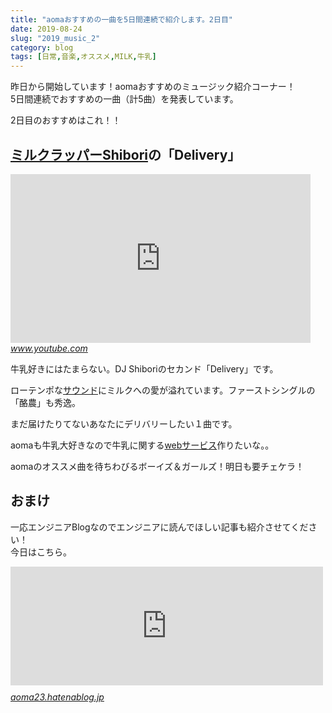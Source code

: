 ```yaml
---
title: "aomaおすすめの一曲を5日間連続で紹介します。2日目"
date: 2019-08-24
slug: "2019_music_2"
category: blog
tags: [日常,音楽,オススメ,MILK,牛乳]
---
```

<p>昨日から開始しています！aomaおすすめのミュージック紹介コーナー！<br/>
5日間連続でおすすめの一曲（計5曲）を発表しています。</p>

<p>2日目のおすすめはこれ！！</p>

<h2><a class="keyword" href="http://d.hatena.ne.jp/keyword/%A5%DF%A5%EB%A5%AF%A5%E9%A5%C3%A5%D1%A1%BCShibori">ミルクラッパーShibori</a>の「Delivery」</h2>

<p><iframe width="480" height="270" src="https://www.youtube.com/embed/76PektkrATk?feature=oembed" frameborder="0" allow="accelerometer; autoplay; encrypted-media; gyroscope; picture-in-picture" allowfullscreen></iframe><cite class="hatena-citation"><a href="https://www.youtube.com/watch?v=76PektkrATk">www.youtube.com</a></cite></p>

<p>牛乳好きにはたまらない。DJ Shiboriのセカンド「Delivery」です。</p>

<p>ローテンポな<a class="keyword" href="http://d.hatena.ne.jp/keyword/%A5%B5%A5%A6%A5%F3%A5%C9">サウンド</a>にミルクへの愛が溢れています。ファーストシングルの「酪農」も秀逸。</p>

<p>まだ届けたりてないあなたにデリバリーしたい１曲です。</p>

<p>aomaも牛乳大好きなので牛乳に関する<a class="keyword" href="http://d.hatena.ne.jp/keyword/web%A5%B5%A1%BC%A5%D3%A5%B9">webサービス</a>作りたいな。。</p>

<p>aomaのオススメ曲を待ちわびるボーイズ＆ガールズ！明日も要チェケラ！</p>

<h2>おまけ</h2>

<p>一応エンジニアBlogなのでエンジニアに読んでほしい記事も紹介させてください！<br/>
今日はこちら。</p>

<p><iframe src="https://hatenablog-parts.com/embed?url=https%3A%2F%2Faoma23.hatenablog.jp%2Fentry%2Fspreadsheet_remove_duplicates" title="【関数不要】スプレッドシートで重複の削除が超簡単にできるようになった！ - aoma blog" class="embed-card embed-blogcard" scrolling="no" frameborder="0" style="display: block; width: 100%; height: 190px; max-width: 500px; margin: 10px 0px;"></iframe><cite class="hatena-citation"><a href="https://aoma23.hatenablog.jp/entry/spreadsheet_remove_duplicates">aoma23.hatenablog.jp</a></cite></p>

